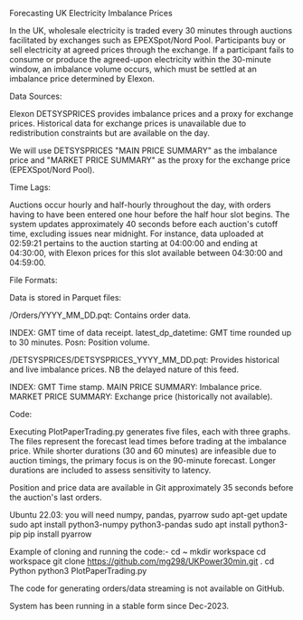 Forecasting UK Electricity Imbalance Prices

In the UK, wholesale electricity is traded every 30 minutes through auctions facilitated by exchanges such as EPEXSpot/Nord Pool. Participants buy or sell electricity at agreed prices through the exchange. If a participant fails to consume or produce the agreed-upon electricity within the 30-minute window, an imbalance volume occurs, which must be settled at an imbalance price determined by Elexon.

Data Sources:

Elexon DETSYSPRICES provides imbalance prices and a proxy for exchange prices.
Historical data for exchange prices is unavailable due to redistribution constraints but are available on the day.

We will use DETSYSPRICES "MAIN PRICE SUMMARY" as the imbalance price and "MARKET PRICE SUMMARY" as the proxy for the exchange price (EPEXSpot/Nord Pool).

Time Lags:

Auctions occur hourly and half-hourly throughout the day, with orders having to have been entered one hour before the half hour slot begins. The system updates approximately 40 seconds before each auction's cutoff time, excluding issues near midnight. For instance, data uploaded at 02:59:21 pertains to the auction starting at 04:00:00 and ending at 04:30:00, with Elexon prices for this slot available between 04:30:00 and 04:59:00.

File Formats:

Data is stored in Parquet files:

/Orders/YYYY_MM_DD.pqt: Contains order data.

INDEX: GMT time of data receipt.
latest_dp_datetime: GMT time rounded up to 30 minutes.
Posn: Position volume.

/DETSYSPRICES/DETSYSPRICES_YYYY_MM_DD.pqt: Provides historical and live imbalance prices. NB the delayed nature of this feed.

INDEX: GMT Time stamp.
MAIN PRICE SUMMARY: Imbalance price.
MARKET PRICE SUMMARY: Exchange price (historically not available).

Code:

Executing PlotPaperTrading.py generates five files, each with three graphs. The files represent the forecast lead times before trading at the imbalance price. While shorter durations (30 and 60 minutes) are infeasible due to auction timings, the primary focus is on the 90-minute forecast. Longer durations are included to assess sensitivity to latency.

Position and price data are available in Git approximately 35 seconds before the auction's last orders.

Ubuntu 22.03:
you will need numpy, pandas, pyarrow
sudo apt-get update
sudo apt install python3-numpy python3-pandas
sudo apt install python3-pip
pip install pyarrow

Example of cloning and running the code:-
cd ~
mkdir workspace
cd workspace
git clone https://github.com/mg298/UKPower30min.git .
cd Python
python3 PlotPaperTrading.py 

The code for generating orders/data streaming is not available on GitHub.

System has been running in a stable form since Dec-2023.
